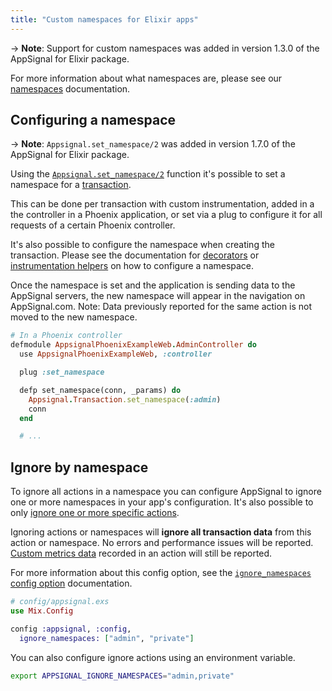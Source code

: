 ```yaml
---
title: "Custom namespaces for Elixir apps"
---
```


-> **Note**: Support for custom namespaces was added in version 1.3.0 of the
   AppSignal for Elixir package.

For more information about what namespaces are, please see our
[namespaces](/application/namespaces.html) documentation.

## Configuring a namespace

-> **Note**: `Appsignal.set_namespace/2` was added in version 1.7.0 of the
   AppSignal for Elixir package.

Using the [`Appsignal.set_namespace/2`][set_namespace] function it's possible to
set a namespace for a [transaction](/appsignal/terminology.html#transactions).

This can be done per transaction with custom instrumentation, added in a the
controller in a Phoenix application, or set via a plug to configure it for all
requests of a certain Phoenix controller.

It's also possible to configure the namespace when creating the transaction.
Please see the documentation for [decorators][namespace_decorator] or
[instrumentation helpers][namespace_helper] on how to configure a namespace.

Once the namespace is set and the application is sending data to the AppSignal
servers, the new namespace will appear in the navigation on AppSignal.com.
Note: Data previously reported for the same action is not moved to the new
namespace.

```ruby
# In a Phoenix controller
defmodule AppsignalPhoenixExampleWeb.AdminController do
  use AppsignalPhoenixExampleWeb, :controller

  plug :set_namespace

  defp set_namespace(conn, _params) do
    Appsignal.Transaction.set_namespace(:admin)
    conn
  end

  # ...
```

## Ignore by namespace

To ignore all actions in a namespace you can configure AppSignal to ignore one or more namespaces in your app's configuration. It's also possible to only [ignore one or more specific actions](/elixir/configuration/ignore-actions.html).

Ignoring actions or namespaces will **ignore all transaction data** from this action or namespace. No errors and performance issues will be reported. [Custom metrics data](/metrics/custom.html) recorded in an action will still be reported.

For more information about this config option, see the [`ignore_namespaces` config option](/elixir/configuration/options.html#appsignal_ignore_namespaces-ignore_namespaces) documentation.

```elixir
# config/appsignal.exs
use Mix.Config

config :appsignal, :config,
  ignore_namespaces: ["admin", "private"]
```

You can also configure ignore actions using an environment variable.

```bash
export APPSIGNAL_IGNORE_NAMESPACES="admin,private"
```

[set_namespace]: https://hexdocs.pm/appsignal/Appsignal.Transaction.html#set_namespace/2
[namespace_decorator]: /elixir/instrumentation/instrumentation.html#decorator-namespaces
[namespace_helper]: /elixir/instrumentation/instrumentation.html#helper-namespaces
